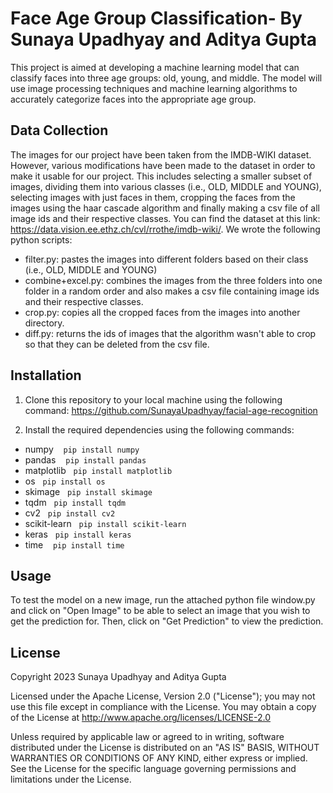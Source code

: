 # Face Age Group Classification- By Sunaya Upadhyay and Aditya Gupta

This project is aimed at developing a machine learning model that can classify faces into three age groups: old, young, and middle. The model will use image processing techniques and machine learning algorithms to accurately categorize faces into the appropriate age group.

## Data Collection

The images for our project have been taken from the IMDB-WIKI dataset. However, various modifications have been made to the dataset in order to make it usable for our project. This includes selecting a smaller subset of images, dividing them into various classes (i.e., OLD, MIDDLE and YOUNG), selecting images with just faces in them, cropping the faces from the images using the haar cascade algorithm and finally making a csv file of all image ids and their respective classes. You can find the dataset at this link: https://data.vision.ee.ethz.ch/cvl/rrothe/imdb-wiki/. We wrote the following python scripts:

- filter.py: pastes the images into different folders based on their class (i.e., OLD, MIDDLE and YOUNG)
- combine+excel.py: combines the images from the three folders into one folder in a random order and also makes a csv file containing image ids and their respective classes.
- crop.py: copies all the cropped faces from the images into another directory.
- diff.py: returns the ids of images that the algorithm wasn't able to crop so that they can be deleted from the csv file.

## Installation

1. Clone this repository to your local machine using the following command: https://github.com/SunayaUpadhyay/facial-age-recognition

2. Install the required dependencies using the following commands:

- numpy &nbsp;&nbsp; `pip install numpy`
- pandas &nbsp;&nbsp; `pip install pandas`
- matplotlib&nbsp;&nbsp; `pip install matplotlib`
- os&nbsp;&nbsp; `pip install os`
- skimage&nbsp;&nbsp; `pip install skimage`
- tqdm&nbsp;&nbsp; `pip install tqdm`
- cv2&nbsp;&nbsp; `pip install cv2`
- scikit-learn&nbsp;&nbsp; `pip install scikit-learn`
- keras&nbsp;&nbsp; `pip install keras`
- time &nbsp;&nbsp; `pip install time`

## Usage
To test the model on a new image, run the attached python file window.py and click on "Open Image" to be able to select an image that you wish to get the prediction for. Then, click on "Get Prediction" to view the prediction.
## License
Copyright 2023 Sunaya Upadhyay and Aditya Gupta

Licensed under the Apache License, Version 2.0 ("License"); you may not use this file except in compliance with the License. You may obtain a copy of the License at http://www.apache.org/licenses/LICENSE-2.0

Unless required by applicable law or agreed to in writing, software distributed under the License is distributed on an "AS IS" BASIS, WITHOUT WARRANTIES OR CONDITIONS OF ANY KIND, either express or implied. See the License for the specific language governing permissions and limitations under the License.




